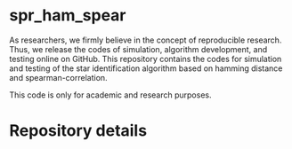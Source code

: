 # spr_ham_spear
As researchers, we firmly believe in the concept of reproducible research. Thus, we release the codes of simulation, algorithm development, and testing online on GitHub. This repository contains the codes for simulation and testing of the star identification algorithm based on hamming distance and spearman-correlation.

This code is only for academic and research purposes.

# Repository details
